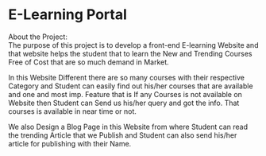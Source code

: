 
# E-Learning Portal<br> 

About the Project: <br>
The purpose of this project is to develop a front-end E-learning Website and that website helps the student that to learn the New and Trending Courses Free of Cost that are so much demand in Market.

In this Website Different there are so many courses with their respective Category and Student can easily find out his/her courses that are available and one and most imp. Feature that is If any Courses is not available on Website then Student can Send us his/her query and got the info. That courses is available in near time or not.

We also Design a Blog Page in this Website from where Student can read the trending Article that we Publish and Student can also send his/her article for publishing with their Name.




